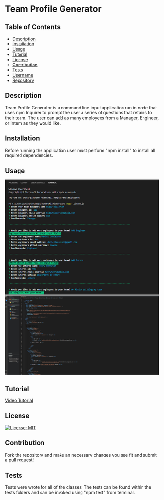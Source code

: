 # Team Profile Generator

## Table of Contents

- [Description](#description)
- [Installation](#installation)
- [Usage](#Usage)
- [Tutorial](#Tutorial)
- [License](#License)
- [Contribution](#Contribution)
- [Tests](#Tests)
- [Username](#Username)
- [Repository](#Repository)

## Description

Team Profile Generator is a command line input application ran in node that uses npm Inquirer to prompt the user a series of questions that retains to their team. The user can add as many employees from a Manager, Engineer, or Intern as they would like.

## Installation

Before running the application user must perform "npm install" to install all required dependencies.

## Usage

![](https://github.com/dannauu/TeamProfileGenerator/blob/main/assets/images/screenshot1.PNG)
![](https://github.com/dannauu/TeamProfileGenerator/blob/main/assets/images/readmeGIF.gif)

## Tutorial

[Video Tutorial]()

## License

[![License: MIT](https://img.shields.io/badge/License-MIT-yellow.svg)](https://opensource.org/licenses/MIT)

## Contribution

Fork the repository and make an necessary changes you see fit and submit a pull request!

## Tests

Tests were wrote for all of the classes. The tests can be found within the tests folders and can be invoked using "npm test" from terminal.
